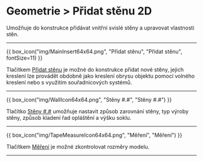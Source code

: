 
# Geometrie &gt; Přidat stěnu 2D

  <p>Umožňuje do konstrukce přidávat vnitřní svislé stěny a upravovat vlastnosti stěn.</p>

  <hr class="main">

  {{ box_icon("img/MainInsert64x64.png", "Přidat stěnu", "Přidat stěnu", fontSize=11) }}
  <p>Tlačítkem <u>Přidat stěnu</u> je možné do konstrukce přidat nové stěny, jejich kreslení lze provádět obdobně jako kreslení obrysu objektu pomocí volného kreslení nebo s využitím souřadnicových systémů.</p>

  <hr class="main">

{{ box_icon("img/WallIcon64x64.png", "Stěny #.#", "Stěny #.#") }} 
  <p>Tlačítko <u>Stěny #.#</u> umožňuje nastavit způsob zarovnání stěny, typ výroby stěny, způsob kladení řad opláštění a výšku soklu.</p>

  <hr class="main">

{{ box_icon("img/TapeMeasureIcon64x64.png", "Měření", "Měření") }}
  <p>Tlačítkem <u>Měření</u> je možné zkontrolovat rozměry modelu.</p>

  <hr class="main">

<!-- product: HiStruct Building Configurator -->


